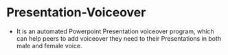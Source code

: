 # Presentation-Voiceover
- It is an automated Powerpoint Presentation voiceover program, which can help peers to add voiceover they need to their Presentations in both male and female voice.
